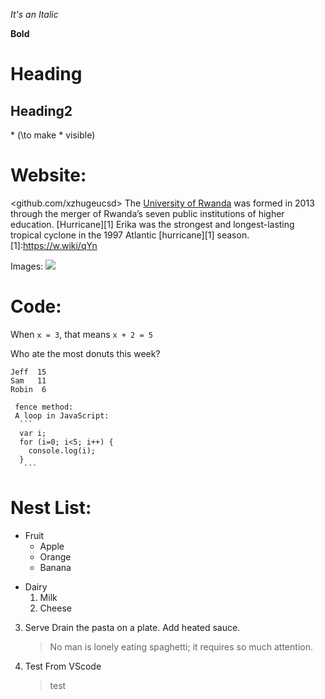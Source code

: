 *It's an Italic*

**Bold**

# Heading

## Heading2

\* (\to make * visible)

# Website:
<github.com/xzhugeucsd>
The [University of Rwanda](http://www.ur.ac.rw) was formed in 2013 through the merger of Rwanda’s seven public institutions of higher education.
[Hurricane][1] Erika was the strongest and longest-lasting tropical cyclone in the 1997 Atlantic [hurricane][1] season.
[1]:https://w.wiki/qYn

Images:
![](https://commonmark.org/help/images/favicon.png)

# Code:
When `x = 3`, that means `x + 2 = 5`

Who ate the most donuts this week?

    Jeff  15
    Sam   11
    Robin  6
    
     fence method:
     A loop in JavaScript:
      ```
      var i;
      for (i=0; i<5; i++) {
        console.log(i);
      }
       ```
# Nest List:
* Fruit
  * Apple
  * Orange
  * Banana
+ Dairy
  1. Milk
  2. Cheese

3. Serve
   Drain the pasta on a plate. Add heated sauce. 
   > No man is lonely eating spaghetti; it requires so much attention.

4. Test From VScode
      >test